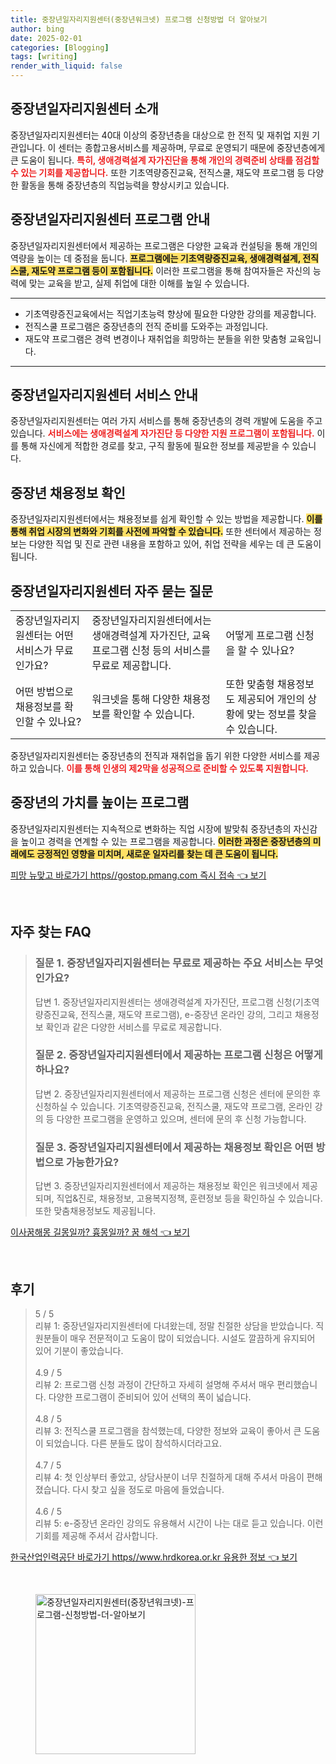 ```yaml
---
title: 중장년일자리지원센터(중장년워크넷) 프로그램 신청방법 더 알아보기
author: bing
date: 2025-02-01
categories: [Blogging]
tags: [writing]
render_with_liquid: false
---
```



<h2 id='중장년일자리지원센터소개'>중장년일자리지원센터 소개</h2>

<p>중장년일자리지원센터는 40대 이상의 중장년층을 대상으로 한 전직 및 재취업 지원 기관입니다. 이 센터는 종합고용서비스를 제공하며, 무료로 운영되기 때문에 중장년층에게 큰 도움이 됩니다. <b><span style="color: #ee2323;">특히, 생애경력설계 자가진단을 통해 개인의 경력준비 상태를 점검할 수 있는 기회를 제공합니다.</span></b> 또한 기초역량증진교육, 전직스쿨, 재도약 프로그램 등 다양한 활동을 통해 중장년층의 직업능력을 향상시키고 있습니다.</p>

<h2 id='프로그램안내'>중장년일자리지원센터 프로그램 안내</h2>

<p>중장년일자리지원센터에서 제공하는 프로그램은 다양한 교육과 컨설팅을 통해 개인의 역량을 높이는 데 중점을 둡니다. <b><span style="background-color: #ffe066;">프로그램에는 기초역량증진교육, 생애경력설계, 전직스쿨, 재도약 프로그램 등이 포함됩니다.</span></b> 이러한 프로그램을 통해 참여자들은 자신의 능력에 맞는 교육을 받고, 실제 취업에 대한 이해를 높일 수 있습니다.</p>

<hr />

<ul>
    <li>기초역량증진교육에서는 직업기초능력 향상에 필요한 다양한 강의를 제공합니다.</li>
    <li>전직스쿨 프로그램은 중장년층의 전직 준비를 도와주는 과정입니다.</li>
    <li>재도약 프로그램은 경력 변경이나 재취업을 희망하는 분들을 위한 맞춤형 교육입니다.</li>
</ul>

<hr />

<h2 id='서비스안내'>중장년일자리지원센터 서비스 안내</h2>

<p>중장년일자리지원센터는 여러 가지 서비스를 통해 중장년층의 경력 개발에 도움을 주고 있습니다. <b><span style="color: #ee2323;">서비스에는 생애경력설계 자가진단 등 다양한 지원 프로그램이 포함됩니다.</span></b> 이를 통해 자신에게 적합한 경로를 찾고, 구직 활동에 필요한 정보를 제공받을 수 있습니다.</p>

<h2 id='채용정보'>중장년 채용정보 확인</h2>

<p>중장년일자리지원센터에서는 채용정보를 쉽게 확인할 수 있는 방법을 제공합니다. <b><span style="background-color: #ffe066;">이를 통해 취업 시장의 변화와 기회를 사전에 파악할 수 있습니다.</span></b> 또한 센터에서 제공하는 정보는 다양한 직업 및 진로 관련 내용을 포함하고 있어, 취업 전략을 세우는 데 큰 도움이 됩니다.</p>

<h2 id='자주묻는질문'>중장년일자리지원센터 자주 묻는 질문</h2>

<table>
    <tr>
        <td>중장년일자리지원센터는 어떤 서비스가 무료인가요?</td>
        <td>중장년일자리지원센터에서는 생애경력설계 자가진단, 교육 프로그램 신청 등의 서비스를 무료로 제공합니다.</td>
        <td>어떻게 프로그램 신청을 할 수 있나요?</td>
    </tr>
    <tr>
        <td>어떤 방법으로 채용정보를 확인할 수 있나요?</td>
        <td>워크넷을 통해 다양한 채용정보를 확인할 수 있습니다.</td>
        <td>또한 맞춤형 채용정보도 제공되어 개인의 상황에 맞는 정보를 찾을 수 있습니다.</td>
    </tr>
</table>

<p>중장년일자리지원센터는 중장년층의 전직과 재취업을 돕기 위한 다양한 서비스를 제공하고 있습니다. <b><span style="color: #ee2323;">이를 통해 인생의 제2막을 성공적으로 준비할 수 있도록 지원합니다.</span></b></p>

<h2 id='중장년의가치'>중장년의 가치를 높이는 프로그램</h2>

<p>중장년일자리지원센터는 지속적으로 변화하는 직업 시장에 발맞춰 중장년층의 자신감을 높이고 경력을 연계할 수 있는 프로그램을 제공합니다. <b><span style="background-color: #ffe066;">이러한 과정은 중장년층의 미래에도 긍정적인 영향을 미치며, 새로운 일자리를 찾는 데 큰 도움이 됩니다.</span></b></p>


<p><a class="click-button" title="피망 뉴맞고 바로가기 https//gostop.pmang.com 즉시 접속" href="https://blackassets.github.io/posts/%ED%94%BC%EB%A7%9D-%EB%89%B4%EB%A7%9E%EA%B3%A0-%EB%B0%94%EB%A1%9C%EA%B0%80%EA%B8%B0-httpsgostop.pmang.com-%EC%A6%89%EC%8B%9C-%EC%A0%91%EC%86%8D/" rel="dofollow">피망 뉴맞고 바로가기 https//gostop.pmang.com 즉시 접속 👈 보기</a></p><br>
<h2 id='자주_찾는_FAQ'>자주 찾는 FAQ</h2>
<div itemscope="" itemtype="https://schema.org/FAQPage"> 
<blockquote> 
<div itemscope="" itemprop="mainEntity" itemtype="https://schema.org/Question"> 
<h3 itemprop="name">질문 1. 중장년일자리지원센터는 무료로 제공하는 주요 서비스는 무엇인가요?</h3> 
<div itemscope="" itemprop="acceptedAnswer" itemtype="https://schema.org/Answer"> 
<span itemprop="text"> 
<p>답변 1. 중장년일자리지원센터는 생애경력설계 자가진단, 프로그램 신청(기초역량증진교육, 전직스쿨, 재도약 프로그램), e-중장년 온라인 강의, 그리고 채용정보 확인과 같은 다양한 서비스를 무료로 제공합니다.</p> 
</span> 
</div> 
</div> 

<div itemscope="" itemprop="mainEntity" itemtype="https://schema.org/Question"> 
<h3 itemprop="name">질문 2. 중장년일자리지원센터에서 제공하는 프로그램 신청은 어떻게 하나요?</h3> 
<div itemscope="" itemprop="acceptedAnswer" itemtype="https://schema.org/Answer"> 
<span itemprop="text"> 
<p>답변 2. 중장년일자리지원센터에서 제공하는 프로그램 신청은 센터에 문의한 후 신청하실 수 있습니다. 기초역량증진교육, 전직스쿨, 재도약 프로그램, 온라인 강의 등 다양한 프로그램을 운영하고 있으며, 센터에 문의 후 신청 가능합니다.</p> 
</span> 
</div> 
</div> 

<div itemscope="" itemprop="mainEntity" itemtype="https://schema.org/Question"> 
<h3 itemprop="name">질문 3. 중장년일자리지원센터에서 제공하는 채용정보 확인은 어떤 방법으로 가능한가요?</h3> 
<div itemscope="" itemprop="acceptedAnswer" itemtype="https://schema.org/Answer"> 
<span itemprop="text"> 
<p>답변 3. 중장년일자리지원센터에서 제공하는 채용정보 확인은 워크넷에서 제공되며, 직업&진로, 채용정보, 고용복지정책, 훈련정보 등을 확인하실 수 있습니다. 또한 맞춤채용정보도 제공됩니다.</p> 
</span> 
</div> 
</div> 
</blockquote> 
</div>
<p><a class="click-button" title="이사꿈해몽 길몽일까? 흉몽일까? 꿈 해석" href="https://blackassets.github.io/posts/%EC%9D%B4%EC%82%AC%EA%BF%88%ED%95%B4%EB%AA%BD-%EA%B8%B8%EB%AA%BD%EC%9D%BC%EA%B9%8C-%ED%9D%89%EB%AA%BD%EC%9D%BC%EA%B9%8C-%EA%BF%88-%ED%95%B4%EC%84%9D/" rel="dofollow">이사꿈해몽 길몽일까? 흉몽일까? 꿈 해석 👈 보기</a></p><br>
<h2 id='후기'>후기</h2>
<div itemscope itemtype="https://schema.org/Product">
  <blockquote>
  <div itemprop="review" itemscope itemtype="https://schema.org/Review">
      <div itemprop="reviewRating" itemscope itemtype="https://schema.org/Rating"> <span itemprop="ratingValue">5</span> / <span itemprop="bestRating">5</span> </div>
      <span itemprop="reviewBody">리뷰 1: 중장년일자리지원센터에 다녀왔는데, 정말 친절한 상담을 받았습니다. 직원분들이 매우 전문적이고 도움이 많이 되었습니다. 시설도 깔끔하게 유지되어 있어 기분이 좋았습니다.</span>
  </div>
  <br>
  <div itemprop="review" itemscope itemtype="https://schema.org/Review">
      <div itemprop="reviewRating" itemscope itemtype="https://schema.org/Rating"> <span itemprop="ratingValue">4.9</span> / <span itemprop="bestRating">5</span> </div>
      <span itemprop="reviewBody">리뷰 2: 프로그램 신청 과정이 간단하고 자세히 설명해 주셔서 매우 편리했습니다. 다양한 프로그램이 준비되어 있어 선택의 폭이 넓습니다.</span>
  </div>
  <br>
  <div itemprop="review" itemscope itemtype="https://schema.org/Review">
      <div itemprop="reviewRating" itemscope itemtype="https://schema.org/Rating"> <span itemprop="ratingValue">4.8</span> / <span itemprop="bestRating">5</span> </div>
      <span itemprop="reviewBody">리뷰 3: 전직스쿨 프로그램을 참석했는데, 다양한 정보와 교육이 좋아서 큰 도움이 되었습니다. 다른 분들도 많이 참석하시더라고요.</span>
  </div>
  <br>
  <div itemprop="review" itemscope itemtype="https://schema.org/Review">
      <div itemprop="reviewRating" itemscope itemtype="https://schema.org/Rating"> <span itemprop="ratingValue">4.7</span> / <span itemprop="bestRating">5</span> </div>
      <span itemprop="reviewBody">리뷰 4: 첫 인상부터 좋았고, 상담사분이 너무 친절하게 대해 주셔서 마음이 편해졌습니다. 다시 찾고 싶을 정도로 마음에 들었습니다.</span>
  </div>
  <br>
  <div itemprop="review" itemscope itemtype="https://schema.org/Review">
      <div itemprop="reviewRating" itemscope itemtype="https://schema.org/Rating"> <span itemprop="ratingValue">4.6</span> / <span itemprop="bestRating">5</span> </div>
      <span itemprop="reviewBody">리뷰 5: e-중장년 온라인 강의도 유용해서 시간이 나는 대로 듣고 있습니다. 이런 기회를 제공해 주셔서 감사합니다.</span>
  </div>
  </blockquote>
</div>
<p><a class="click-button" title="한국산업인력공단 바로가기 https//www.hrdkorea.or.kr 유용한 정보" href="https://blackassets.github.io/posts/%ED%95%9C%EA%B5%AD%EC%82%B0%EC%97%85%EC%9D%B8%EB%A0%A5%EA%B3%B5%EB%8B%A8-%EB%B0%94%EB%A1%9C%EA%B0%80%EA%B8%B0-httpswww.hrdkorea.or.kr-%EC%9C%A0%EC%9A%A9%ED%95%9C-%EC%A0%95%EB%B3%B4/" rel="dofollow">한국산업인력공단 바로가기 https//www.hrdkorea.or.kr 유용한 정보 👈 보기</a></p><br>
<figure class="image"><img src="https://blackassets.github.io/assets/img/thumbnail/중장년일자리지원센터(중장년워크넷)-프로그램-신청방법-더-알아보기.webp" alt="중장년일자리지원센터(중장년워크넷)-프로그램-신청방법-더-알아보기" width="256" height="256"></figure>
